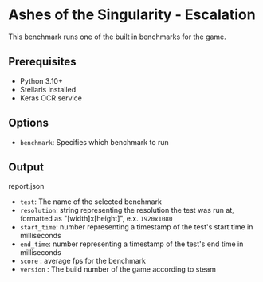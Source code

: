 # Ashes of the Singularity - Escalation

This benchmark runs one of the built in benchmarks for the game.

## Prerequisites

- Python 3.10+
- Stellaris installed
- Keras OCR service

## Options

- `benchmark`: Specifies which benchmark to run

## Output

report.json
- `test`: The name of the selected benchmark
- `resolution`: string representing the resolution the test was run at, formatted as "[width]x[height]", e.x. `1920x1080`
- `start_time`: number representing a timestamp of the test's start time in milliseconds
- `end_time`: number representing a timestamp of the test's end time in milliseconds
- `score` : average fps for the benchmark
- `version` : The build number of the game according to steam
